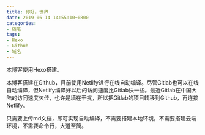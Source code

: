 ```yaml
---
title: 你好，世界
date: 2019-06-14 14:55:10+0800
categories:
- 随笔
tags:
- Hexo
- Github
- 域名
---
```


本博客使用Hexo搭建。

本博客搭建在Github，目前使用Netlify进行在线自动编译。尽管Gitlab也可以在线自动编译，但Netlify编译好以后的访问速度比Gitlab快一些。最近Gitlab在中国大陆的访问速度欠佳，也许是墙在干扰，所以把Gitlab的项目转移到Github，再连接Netlify。

只需要上传md文档，即可实现自动编译，不需要搭建本地环境，不需要搭建云端环境，不需要命令行，大道至简。

